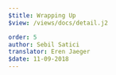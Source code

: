 ```yaml
---
$title: Wrapping Up
$view: /views/docs/detail.j2

order: 5
author: Sebil Satici
translator: Eren Jaeger
$date: 11-09-2018
---
```

